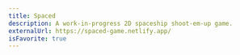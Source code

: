 ```yaml
---
title: Spaced
description: A work-in-progress 2D spaceship shoot-em-up game.
externalUrl: https://spaced-game.netlify.app/
isFavorite: true
---
```

